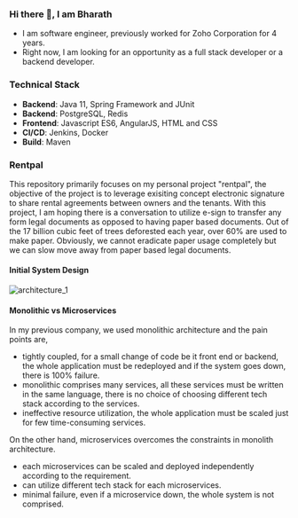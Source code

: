 ### Hi there 👋, I am Bharath

- I am software engineer, previously worked for Zoho Corporation for 4 years.
- Right now, I am looking for an opportunity as a full stack developer or a backend developer.

### Technical Stack

* **Backend**: Java 11, Spring Framework and JUnit
* **Backend**: PostgreSQL, Redis
* **Frontend**: Javascript ES6, AngularJS, HTML and CSS
* **CI/CD**: Jenkins, Docker
* **Build**: Maven

### Rentpal
This repository primarily focuses on my personal project "rentpal", the objective of the project is to leverage exisiting concept electronic signature to share rental agreements between owners and the tenants. With this project, I am hoping there is a conversation to utilize e-sign to transfer any form legal documents as opposed to having paper based documents. Out of the 17 billion cubic feet of trees deforested each year, over 60% are used to make paper. Obviously, we cannot eradicate paper usage completely but we can slow move away from paper based legal documents. 

#### Initial System Design
    
![architecture_1](https://user-images.githubusercontent.com/49817583/103137990-3321ea00-46ce-11eb-843b-8deaf09769f5.png)

#### Monolithic vs Microservices
In my previous company, we used monolithic architecture and the pain points are,
- tightly coupled, for a small change of code be it front end or backend, the whole application must be redeployed and if the system goes down, there is 100% failure.
- monolithic comprises many services, all these services must be written in the same language, there is no choice of choosing different tech stack according to the services.
- ineffective resource utilization, the whole application must be scaled just for few time-consuming services.

On the other hand, microservices overcomes the constraints in monolith architecture.
- each microservices can be scaled and deployed independently according to the requirement.
- can utilize different tech stack for each microservices.
- minimal failure, even if a microservice down, the whole system is not comprised.



    
